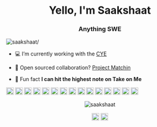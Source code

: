 <h1 align="center">Yello, I'm Saakshaat</h1>
<h3 align="center">Anything SWE</h3>
<p align="left"> <img src=https://komarev.com/ghpvc/?username=saakshaat alt=saakshaat/> </p>

- 💻 I’m currently working with the [CYE](https://github.com/CenterforYouthEngagement)

- 🤝 Open sourced collaboration? [Project Matchin](https://github.com/dsc-umass/project-matching)

- 🎤 Fun fact **I can hit the highest note on Take on Me**

<p align="left"><img src=https://konpa.github.io/devicon/devicon.git/icons/react/react-original-wordmark.svg alt=react width="20" height="20"/> <img src=https://konpa.github.io/devicon/devicon.git/icons/amazonwebservices/amazonwebservices-original-wordmark.svg alt=amazonwebservices width="20" height="20"/> <img src=https://konpa.github.io/devicon/devicon.git/icons/cplusplus/cplusplus-original.svg alt=cplusplus width="20" height="20"/> <img src=https://konpa.github.io/devicon/devicon.git/icons/css3/css3-original-wordmark.svg alt=css3 width="20" height="20"/> <img src=https://konpa.github.io/devicon/devicon.git/icons/django/django-original.svg alt=django width="20" height="20"/> <img src=https://konpa.github.io/devicon/devicon.git/icons/docker/docker-original-wordmark.svg alt=docker width="20" height="20"/> <img src=https://konpa.github.io/devicon/devicon.git/icons/html5/html5-original-wordmark.svg alt=html5 width="20" height="20"/> <img src=https://konpa.github.io/devicon/devicon.git/icons/java/java-original-wordmark.svg alt=java width="20" height="20"/> <img src=https://konpa.github.io/devicon/devicon.git/icons/javascript/javascript-original.svg alt=javascript width="20" height="20"/> <img src=https://konpa.github.io/devicon/devicon.git/icons/mysql/mysql-original-wordmark.svg alt=mysql width="20" height="20"/> <img src=https://konpa.github.io/devicon/devicon.git/icons/postgresql/postgresql-original-wordmark.svg alt=postgresql width="20" height="20"/> <img src=https://konpa.github.io/devicon/devicon.git/icons/rails/rails-original-wordmark.svg alt=rails width="20" height="20"/> <img src=https://konpa.github.io/devicon/devicon.git/icons/ruby/ruby-original-wordmark.svg alt=ruby width="20" height="20"/> <img src=https://konpa.github.io/devicon/devicon.git/icons/nodejs/nodejs-original-wordmark.svg alt=nodejs width="20" height="20"/> <img src=https://konpa.github.io/devicon/devicon.git/icons/python/python-original-wordmark.svg alt=python width="20" height="20"/></p><p align="center"> <img src=https://github-readme-stats.vercel.app/api?username=saakshaat&show_icons=true alt=saakshaat /> </p>

<p align="center">
<a href=https://linkedin.com/in/saakshaat target="blank"><img align="center" src=https://cdn.jsdelivr.net/npm/simple-icons@3.0.1/icons/linkedin.svg alt="saakshaat" height="20" width="20" /></a>
<a href=https://instagram.com/icog_pizza target="blank"><img align="center" src=https://cdn.jsdelivr.net/npm/simple-icons@3.0.1/icons/instagram.svg alt="icog_pizza" height="20" width="20" /></a>
</p>